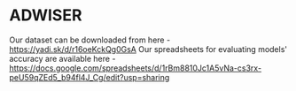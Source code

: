 # ADWISER

Our dataset can be downloaded from here - https://yadi.sk/d/r16oeKckQg0GsA 
Our spreadsheets for evaluating models' accuracy are available here - https://docs.google.com/spreadsheets/d/1rBm8810Jc1A5vNa-cs3rx-peU59qZEd5_b94fl4J_Cg/edit?usp=sharing 
